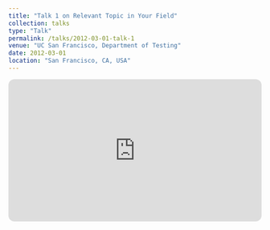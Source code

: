 ```yaml
---
title: "Talk 1 on Relevant Topic in Your Field"
collection: talks
type: "Talk"
permalink: /talks/2012-03-01-talk-1
venue: "UC San Francisco, Department of Testing"
date: 2012-03-01
location: "San Francisco, CA, USA"
---
```


<div style="position:relative;padding-bottom:56.25%;height:0;overflow:hidden;border-radius:12px;">
  <iframe
    src="https://video.renyi.hu/video/approximation-of-splines-in-wasserstein-spaces-495"
    title="Rényi Video Portal"
    frameborder="0"
    allowfullscreen
    style="position:absolute;top:0;left:0;width:100%;height:100%;"
  ></iframe>
</div>



